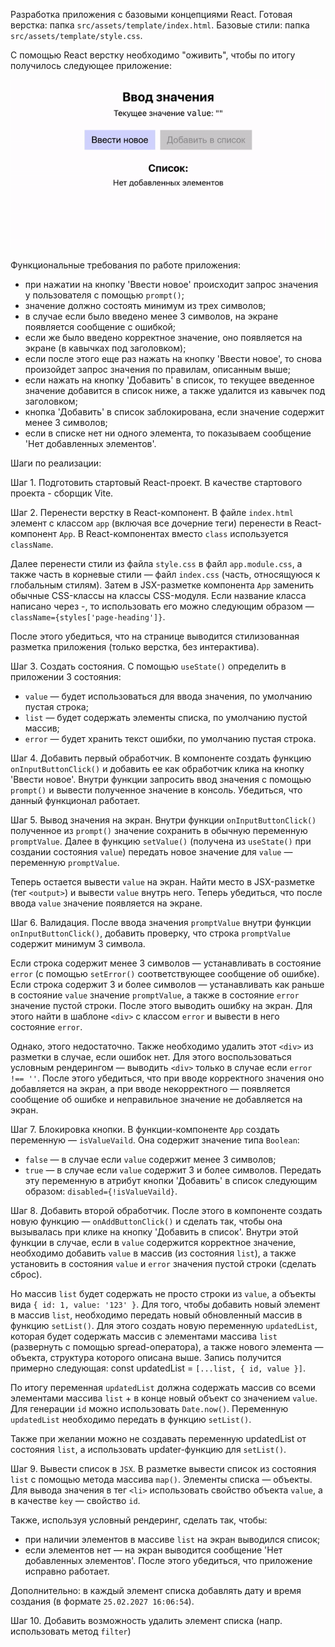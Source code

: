 Разработка приложения с базовыми концепциями React. Готовая верстка: папка
`src/assets/template/index.html`. Базовые стили: папка `src/assets/template/style.css`.

С помощью React верстку необходимо "оживить", чтобы по итогу получилось следующее
приложение:

<img src="./src/assets/example-ezgif.com-video-to-gif-converter.gif" />

Функциональные требования по работе приложения:

-   при нажатии на кнопку 'Ввести новое' происходит запрос значения у пользователя с
    помощью `prompt()`;
-   значение должно состоять минимум из трех символов;
-   в случае если было введено менее 3 символов, на экране появляется сообщение с ошибкой;
-   если же было введено корректное значение, оно появляется на экране (в кавычках под
    заголовком);
-   если после этого еще раз нажать на кнопку 'Ввести новое', то снова произойдет запрос
    значения по правилам, описанным выше;
-   если нажать на кнопку 'Добавить' в список, то текущее введенное значение добавится в
    список ниже, а также удалится из кавычек под заголовком;
-   кнопка 'Добавить' в список заблокирована, если значение содержит менее 3 символов;
-   если в списке нет ни одного элемента, то показываем сообщение 'Нет добавленных
    элементов'.

Шаги по реализации:

Шаг 1. Подготовить стартовый React-проект. В качестве стартового проекта - сборщик Vite.

Шаг 2. Перенести верстку в React-компонент. В файле `index.html` элемент с классом `app`
(включая все дочерние теги) перенести в React-компонент `App`. В React-компонентах вместо
`class` используется `className`.

Далее перенести стили из файла `style.css` в файл `app.module.css`, а также часть в
корневые стили — файл `index.css` (часть, относящуюся к глобальным стилям). Затем в
JSX-разметке компонента `App` заменить обычные CSS-классы на классы CSS-модуля. Если
название класса написано через -, то использовать его можно следующим образом —
`className={styles['page-heading']}`.

После этого убедиться, что на странице выводится стилизованная разметка приложения (только
верстка, без интерактива).

Шаг 3. Создать состояния. С помощью `useState()` определить в приложении 3 состояния:

-   `value` — будет использоваться для ввода значения, по умолчанию пустая строка;
-   `list` — будет содержать элементы списка, по умолчанию пустой массив;
-   `error` — будет хранить текст ошибки, по умолчанию пустая строка.

Шаг 4. Добавить первый обработчик. В компоненте создать функцию `onInputButtonClick()` и
добавить ее как обработчик клика на кнопку 'Ввести новое'. Внутри функции запросить ввод
значения с помощью `prompt()` и вывести полученное значение в консоль. Убедиться, что
данный функционал работает.

Шаг 5. Вывод значения на экран. Внутри функции `onInputButtonClick()` полученное из
`prompt()` значение сохранить в обычную переменную `promptValue`. Далее в функцию
`setValue()` (получена из `useState()` при создании состояния `value`) передать новое
значение для `value` — переменную `promptValue`.

Теперь остается вывести `value` на экран. Найти место в JSX-разметке (тег `<output>`) и
вывести `value` внутрь него. Теперь убедиться, что после ввода `value` значение появляется
на экране.

Шаг 6. Валидация. После ввода значения `promptValue` внутри функции
`onInputButtonClick()`, добавить проверку, что строка `promptValue` содержит минимум 3
символа.

Если строка содержит менее 3 символов — устанавливать в состояние `error` (с помощью
`setError()` соответствующее сообщение об ошибке). Если строка содержит 3 и более символов
— устанавливать как раньше в состояние `value` значение `promptValue`, а также в состояние
`error` значение пустой строки. После этого выводить ошибку на экран. Для этого найти в
шаблоне `<div>` c классом `error` и вывести в него состояние `error`.

Однако, этого недостаточно. Также необходимо удалить этот `<div>` из разметки в случае,
если ошибок нет. Для этого воспользоваться условным рендерингом — выводить `<div>` только
в случае если `error !== ''`. После этого убедиться, что при вводе корректного значения
оно добавляется на экран, а при вводе некорректного — появляется сообщение об ошибке и
неправильное значение не добавляется на экран.

Шаг 7. Блокировка кнопки. В функции-компоненте `App` создать переменную — `isValueVaild`.
Она содержит значение типа `Boolean`:

-   `false` — в случае если `value` содержит менее 3 символов;
-   `true` — в случае если `value` содержит 3 и более символов. Передать эту переменную в
    атрибут кнопки 'Добавить' в список следующим образом: `disabled={!isValueVaild}`.

Шаг 8. Добавить второй обработчик. После этого в компоненте создать новую функцию —
`onAddButtonClick()` и сделать так, чтобы она вызывалась при клике на кнопку 'Добавить в
список'. Внутри этой функции в случае, если в `value` содержится корректное значение,
необходимо добавить `value` в массив (из состояния `list`), а также установить в состояния
`value` и `error` значения пустой строки (сделать сброс).

Но массив `list` будет содержать не просто строки из `value`, а объекты вида
`{ id: 1, value: '123' }`. Для того, чтобы добавить новый элемент в массив `list`,
необходимо передать новый обновленный массив в функцию `setList()`. Для этого создать
новую переменную `updatedList`, которая будет содержать массив с элементами массива `list`
(развернуть с помощью spread-оператора), а также нового элемента — объекта, структура
которого описана выше. Запись получится примерно следующая: const updatedList =
`[...list, { id, value }]`.

По итогу переменная `updatedList` должна содержать массив со всеми элементами массива
`list` + в конце новый объект со значением `value`. Для генерации `id` можно использовать
`Date.now()`. Переменную `updatedList` необходимо передать в функцию `setList()`.

Также при желании можно не создавать переменную updatedList от состояния `list`, а
использовать updater-функцию для `setList()`.

Шаг 9. Вывести список в `JSX`. В разметке вывести список из состояния `list` с помощью
метода массива `map()`. Элементы списка — объекты. Для вывода значения в тег `<li>`
использовать свойство объекта `value`, а в качестве `key` — свойство `id`.

Также, используя условный рендеринг, сделать так, чтобы:

-   при наличии элементов в массиве `list` на экран выводился список;
-   если элементов нет — на экран выводится сообщение 'Нет добавленных элементов'. После
    этого убедиться, что приложение исправно работает.

Дополнительно: в каждый элемент списка добавлять дату и время создания (в формате
`25.02.2027 16:06:54`).

Шаг 10. Добавить возможность удалить элемент списка (напр. использовать метод `filter`)
